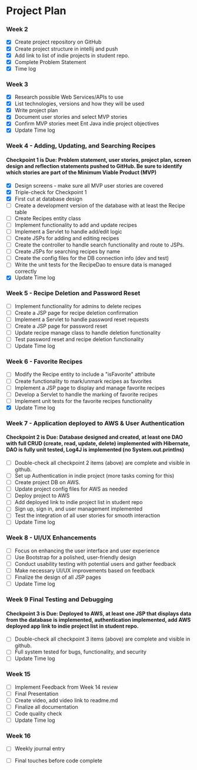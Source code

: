 # Project Plan

### Week 2
- [X] Create project repository on GitHub
- [X] Create project structure in intellij and push
- [X] Add link to list of indie projects in student repo.
- [X] Complete Problem Statement
- [X] Time log

### Week 3
- [X] Research possible Web Services/APIs to use
- [X] List technologies, versions and how they will be used
- [X] Write project plan
- [X] Document user stories and select MVP stories
- [X] Confirm MVP stories meet Ent Java indie project objectives
- [X] Update Time log

### Week 4 - Adding, Updating, and Searching Recipes
#### Checkpoint 1 is Due: Problem statement, user stories, project plan, screen design and reflection statements pushed to GitHub. Be sure to identify which stories are part of the Minimum Viable Product (MVP)

- [X] Design screens - make sure all MVP user stories are covered
- [X] Triple-check for Checkpoint 1
- [X] First cut at database design
- [ ] Create a development version of the database with at least the Recipe table
- [ ] Create Recipes entity class
- [ ] Implement functionality to add and update recipes
- [ ] Implement a Servlet to handle add/edit logic
- [ ] Create JSPs for adding and editing recipes
- [ ] Create the controller to handle search functionality and route to JSPs.
- [ ] Create JSPs for searching recipes by name
- [ ] Create the config files for the DB connection info (dev and test)
- [ ] Write the unit tests for the RecipeDao to ensure data is managed correctly
- [X] Update Time log

### Week 5 - Recipe Deletion and Password Reset
- [ ] Implement functionality for admins to delete recipes
- [ ] Create a JSP page for recipe deletion confirmation
- [ ] Implement a Servlet to handle password reset requests
- [ ] Create a JSP page for password reset
- [ ] Update recipe manage class to handle deletion functionality
- [ ] Test password reset and recipe deletion functionality
- [ ] Update Time log

### Week 6 - Favorite Recipes
- [ ] Modify the Recipe entity to include a "isFavorite" attribute
- [ ] Create functionality to mark/unmark recipes as favorites
- [ ] Implement a JSP page to display and manage favorite recipes
- [ ] Develop a Servlet to handle the marking of favorite recipes 
- [ ] Implement unit tests for the favorite recipes functionality
- [X] Update Time log

### Week 7 - Application deployed to AWS & User Authentication
#### Checkpoint 2 is Due: Database designed and created, at least one DAO with full CRUD (create, read, update, delete) implemented with Hibernate, DAO is fully unit tested, Log4J is implemented (no System.out.printlns)

- [ ] Double-check all checkpoint 2 items (above) are complete and visible in github.
- [ ] Set up Authentication in indie project (more tasks coming for this)
- [ ] Create project DB on AWS.
- [ ] Update project config files for AWS as needed
- [ ] Deploy project to AWS
- [ ] Add deployed link to indie project list in student repo
- [ ] Sign up, sign in, and user management implemented
- [ ] Test the integration of all user stories for smooth interaction
- [ ] Update Time log

### Week 8 - UI/UX Enhancements
- [ ] Focus on enhancing the user interface and user experience
- [ ] Use Bootstrap for a polished, user-friendly design
- [ ] Conduct usability testing with potential users and gather feedback
- [ ] Make necessary UI/UX improvements based on feedback
- [ ] Finalize the design of all JSP pages
- [ ] Update Time log

### Week 9 Final Testing and Debugging
#### Checkpoint 3 is Due: Deployed to AWS, at least one JSP that displays data from the database is implemented, authentication implemented, add AWS deployed app link to indie project list in student repo.
- [ ] Double-check all checkpoint 3 items (above) are complete and visible in github.
- [ ] Full system tested for bugs, functionality, and security
- [ ] Update Time log

### Week 15
- [ ] Implement Feedback from Week 14 review
- [ ] Final Presentation
- [ ] Create video, add video link to readme.md
- [ ] Finalize all documentation
- [ ] Code quality check
- [ ] Update Time log

### Week 16
- [ ] Weekly journal entry
- [ ] Final touches before code complete

